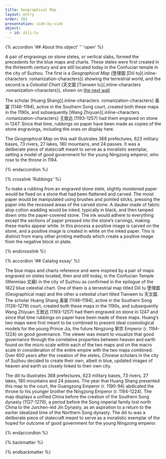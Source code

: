 ```yaml
---
title: Geographical Map
layout: entry
order: 101
presentation: side-by-side
object:
  - id: dili-tu
---
```


{% accordion '## About this object' '' 'open' %}

A pair of engravings on stone steles, or vertical slabs, formed the precedents for the blue maps and charts. These steles were first created in the thirteenth century and are still located today in the Confucian temple in the city of Suzhou. The first is a *Geographical Map* (<span class="inline-characters chinese-characters">墬理圖</span> [Dili tu]{.inline-characters .romanization-characters}) showing the terrestrial world, and the second is a *Celestial Chart* (<span class="inline-characters chinese-characters">天文圖</span> [Tianwen tu]{.inline-characters .romanization-characters}), shown on [the next wall](/catalogue/2/).

The scholar [Huang Shang]{.inline-characters .romanization-characters} <span class="inline-characters chinese-characters">黃裳</span> (1146–1194), active in the Southern Song court, created both these maps in the 1190s, and subsequently [Wang Zhiyuan]{.inline-characters .romanization-characters} <span class="inline-characters chinese-characters">王致远</span> (1193–1257) had them engraved on stone in 1247. Since that time, rubbings on paper have been made as copies of the stone engravings, including the ones on display here.

The *Geographical Map* on this wall illustrates 368 prefectures, 623 military bases, 73 rivers, 27 lakes, 180 mountains, and 24 passes. It was a deliberate piece of statecraft meant to serve as a moralistic exemplar, setting a model of good government for the young Ningzong emperor, who rose to the throne in 1194.


{% endaccordion %}

{% crosslink 'Rubbings' %}

To make a rubbing from an engraved stone stele, slightly moistened paper would be fixed on a stone that had been flattened and carved. The moist paper would be manipulated using brushes and pointed sticks, pressing the paper into the recessed areas of the carved stone. A dauber made of fabric atop cotton wadding would be inked, typically in black, and then tamped down onto the paper-covered stone. The ink would adhere to everything except the sections of paper pressed into the stone’s carvings, making these marks appear white. In this process a positive image is carved on the stone, and a positive image is created in white on the inked paper. This is distinct from many other printing methods which create a positive image from the negative block or plate.

{% endcrosslink %}

{% accordion '## Catalog essay' %}

The blue maps and charts reference and were inspired by a pair of maps engraved on steles located, then and still today, in the Confucian Temple (Wenmiao <span class="inline-characters chinese-characters">文廟</span>) in the city of Suzhou as confirmed in the epilogue of the 1822 blue celestial chart. One of them is a terrestrial map titled Dili tu <span class="inline-characters chinese-characters">墬理圖</span> (Geographical map) and the other a celestial chart titled Tianwen tu <span class="inline-characters chinese-characters">天文圖</span>.  The scholar Huang Shang <span class="inline-characters chinese-characters">黃裳</span> (1146–1194), active in the Southern Song (1126–1279) court, created both these maps in the 1190s, and subsequently Wang Zhiyuan <span class="inline-characters chinese-characters">王致远</span> (1193–1257) had them engraved on stone in 1247 and since that time rubbings on paper have been made of these maps. Huang’s two maps were first meant to be combined to present ideal cosmological models for the young Prince Jia, the future Ningzong <span class="inline-characters chinese-characters">寧宗</span> Emperor (r. 1194-1224) on good governance. The viewer was meant to visualize that good governance through the correlative properties between heaven and earth found on the micro scale within each of the two maps and on the macro scale in consideration of the entire empire with the two maps combined. Over 600 years after the creation of the steles, Chinese scholars in the city of Suzhou decided to create their own, albeit in blue, updated images of heaven and earth so closely linked to their own city. 


The dili tu illustrates 368 prefectures, 623 military bases, 73 rivers, 27 lakes, 180 mountains and 24 passes. The year that Huang Shang presented this map to the court, the Guangzong Emperor (r. 1190-94) abdicated the throne to his younger brother the Ningzong Emperor (r. 1194-1224). The map displays a unified China before the creation of the Southern Song dynasty (1127-1279), a period before the Song imperial family lost north China to the Jurchen-led Jin Dynasty, as an aspiration to a return to the earlier idealized time of the Northern Song dynasty. The dili tu was a deliberate piece of statecraft meant to serve as a moralistic exemplar of the hoped for outcome of good government for the young Ningzong emperor.


{% endaccordion %}

{% backmatter %}


{% endbackmatter %}
